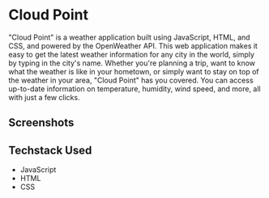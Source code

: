 
# Cloud Point

"Cloud Point" is a weather application built using JavaScript, HTML, and CSS, and powered by the OpenWeather API. This web application makes it easy to get the latest weather information for any city in the world, simply by typing in the city's name. Whether you're planning a trip, want to know what the weather is like in your hometown, or simply want to stay on top of the weather in your area, "Cloud Point" has you covered. You can access up-to-date information on temperature, humidity, wind speed, and more, all with just a few clicks.


## Screenshots




## Techstack Used

- JavaScript
- HTML
- CSS

